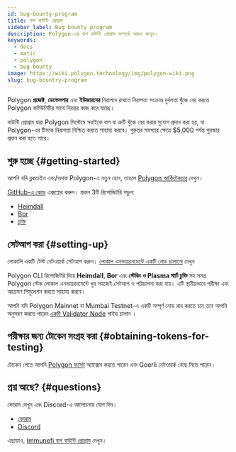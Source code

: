 ```yaml
---
id: bug-bounty-program
title: বাগ বাউন্টি প্রোগ্রাম
sidebar_label: Bug bounty program
description: Polygon-এর বাগ বাউন্টি প্রোগ্রাম সম্পর্কে আরও জানুন।
keywords:
  - docs
  - matic
  - polygon
  - bug bounty
image: https://wiki.polygon.technology/img/polygon-wiki.png
slug: bug-bountry-program
---
```


Polygon **প্রজেক্ট**, **ডেভেলপার** এবং **ইউজারদের** নিরাপদে রাখতে নিরাপত্তা সংক্রান্ত দুর্বলতা খুঁজে বের করতে Polygon কমিউনিটির সাথে নিরন্তর কাজ করে যাচ্ছে।

বাউন্টি প্রোগ্রাম দ্বারা Polygon সিস্টেমে সবাইকে বাগ বা ত্রুটি খুঁজে বের করার সুযোগ প্রদান করা হয়, যা Polygon-এর টিমকে নিরাপত্তা নিশ্চিত করতে সাহায্য করবে। গুরুতর সমস্যার ক্ষেত্রে $5,000 পর্যন্ত পুরস্কার প্রদান করা হতে পারে।

## শুরু হচ্ছে {#getting-started}

আপনি যদি ব্লকচেইন এবং/অথবা Polygon-এ নতুন হোন, তাহলে [Polygon আর্কিটেকচার](/docs/home/architecture/polygon-architecture) দেখুন।

[GitHub-এ কোড](https://github.com/maticnetwork) এক্সপ্লোর করুন। প্রধান 3টি রিপোজিটরি পড়ুন:

* [Heimdall](https://github.com/maticnetwork/heimdall)
* [Bor](https://github.com/maticnetwork/bor)
* [চুক্তি](https://github.com/maticnetwork/contracts)

## সেটআপ করা {#setting-up}

লোকালি একটি টেস্ট নেটওয়ার্ক সেটআপ করুন। [লোকাল এনভায়রনমেন্টে একটি নোড চালানো](https://github.com/maticnetwork/matic-cli) দেখুন

Polygon CLI রিপোজিটরি দিয়ে **Heimdall**, **Bor** এবং **স্টেকিং ও Plasma স্মার্ট চুক্তি** সহ সমগ্র Polygon স্টেক লোকাল এনভায়রনমেন্টে খুব সহজেই সেটআপ ও পরিচালনা করা যায়। এটি স্থানীয়ভাবে পরীক্ষা এবং আক্রমণ সিমুলেশন করতে সাহায্য করবে।

আপনি যদি Polygon Mainnet বা Mumbai Testnet-এ একটি সম্পূর্ণ নোড রান করতে চান তবে আপনি অনুসরণ করতে পারেন [একটি Validator Node](/docs/validate/validate/run-validator) গাইড চালান ।

## পরীক্ষার জন্য টোকেন সংগ্রহ করা {#obtaining-tokens-for-testing}

টোকেন পেতে আপনি [Polygon ফসেট](https://faucet.polygon.technology/) অ্যাক্সেস করতে পারেন এবং Goerli নেটওয়ার্ক বেছে নিতে পারেন।

## প্রশ্ন আছে? {#questions}

ফোরাম দেখুন এবং Discord-এ আলোচনায় যোগ দিন।

* [ফোরাম](https://forum.polygon.technology)
* [Discord](https://discord.com/invite/0xPolygon)

এছাড়াও, [Immunefi বাগ বাউন্টি প্রোগ্রাম](https://immunefi.com/bounty/polygon/) দেখুন।

